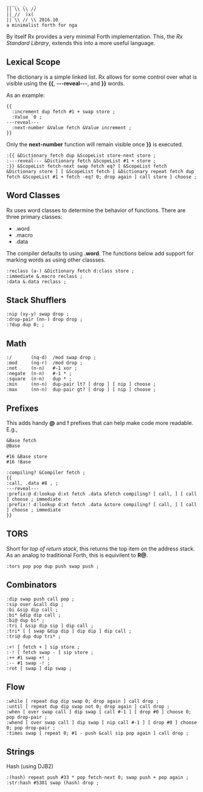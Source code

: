     ____  _   _
    || \\ \\ //
    ||_//  )x(
    || \\ // \\ 2016.10
    a minimalist forth for nga

By itself Rx provides a very minimal Forth implementation. This, the *Rx Standard Library*, extends this into a more useful language.

## Lexical Scope

The dictionary is a simple linked list. Rx allows for some control over what is visible using the **{{**, **---reveal---**, and **}}** words.

As an example:

    {{
      :increment dup fetch #1 + swap store ;
      :Value `0 ;
    ---reveal---
      :next-number &Value fetch &Value increment ;
    }}

Only the **next-number** function will remain visible once **}}** is executed.

````
:{{ &Dictionary fetch dup &ScopeList store-next store ;
:---reveal--- &Dictionary fetch &ScopeList #1 + store ;
:}} &ScopeList fetch-next swap fetch eq? [ &ScopeList fetch &Dictionary store ] [ &ScopeList fetch [ &Dictionary repeat fetch dup fetch &ScopeList #1 + fetch -eq? 0; drop again ] call store ] choose ;
````

## Word Classes

Rx uses word classes to determine the behavior of functions. There are three primary classes:

* .word
* .macro
* .data

The compiler defaults to using **.word**. The functions below add support for marking words as using other classses.

````
:reclass (a-) &Dictionary fetch d:class store ;
:immediate &.macro reclass ;
:data &.data reclass ;
````

## Stack Shufflers

````
:nip (xy-y) swap drop ;
:drop-pair (nn-) drop drop ;
:?dup dup 0; ;
````


## Math

````
:/       (nq-d)  /mod swap drop ;
:mod     (nq-r)  /mod drop ;
:not     (n-n)   #-1 xor ;
:negate  (n-n)   #-1 * ;
:square  (n-n)   dup * ;
:min     (nn-n)  dup-pair lt? [ drop ] [ nip ] choose ;
:max     (nn-n)  dup-pair gt? [ drop ] [ nip ] choose ;
````

## Prefixes

This adds handy **@** and **!** prefixes that can help make code more readable. E.g.,

    &Base fetch
    @Base

    #16 &Base store
    #16 !Base

````
:compiling? &Compiler fetch ;
{{
:call, .data #8 , ;
---reveal---
:prefix:@ d:lookup d:xt fetch .data &fetch compiling? [ call, ] [ call ] choose ; immediate
:prefix:! d:lookup d:xt fetch .data &store compiling? [ call, ] [ call ] choose ; immediate
}}
````

## TORS

Short for *top of return stack*, this returns the top item on the address stack. As an analog to traditional Forth, this is equivilent to **R@**.

````
:tors pop pop dup push swap push ;
````

## Combinators

````
:dip swap push call pop ;
:sip over &call dip ;
:bi &sip dip call ;
:bi* &dip dip call ;
:bi@ dup bi* ;
:tri [ &sip dip sip ] dip call ;
:tri* [ [ swap &dip dip ] dip dip ] dip call ;
:tri@ dup dup tri* ;
````

````
:+! [ fetch + ] sip store ;
:-! [ fetch swap - ] sip store ;
:++ #1 swap +! ;
:-- #1 swap -! ;
:rot [ swap ] dip swap ;
````

## Flow

````
:while [ repeat dup dip swap 0; drop again ] call drop ;
:until [ repeat dup dip swap not 0; drop again ] call drop ;
:when [ over swap call ] dip swap [ call #-1 ] [ drop #0 ] choose 0; pop drop-pair ;
:whend [ over swap call ] dip swap [ nip call #-1 ] [ drop #0 ] choose 0; pop drop-pair ;
:times swap [ repeat 0; #1 - push &call sip pop again ] call drop ;
````

## Strings

Hash (using DJB2)


````
:(hash) repeat push #33 * pop fetch-next 0; swap push + pop again ;
:str:hash #5381 swap (hash) drop ;
````
